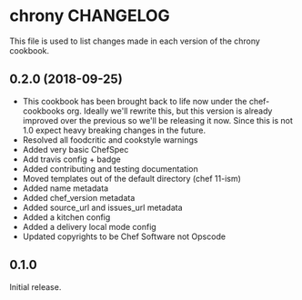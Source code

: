 # chrony CHANGELOG

This file is used to list changes made in each version of the chrony cookbook.

## 0.2.0 (2018-09-25)

- This cookbook has been brought back to life now under the chef-cookbooks org. Ideally we'll rewrite this, but this version is already improved over the previous so we'll be releasing it now. Since this is not 1.0 expect heavy breaking changes in the future.
- Resolved all foodcritic and cookstyle warnings
- Added very basic ChefSpec
- Add travis config + badge
- Added contributing and testing documentation
- Moved templates out of the default directory (chef 11-ism)
- Added name metadata
- Added chef_version metadata
- Added source_url and issues_url metadata
- Added a kitchen config
- Added a delivery local mode config
- Updated copyrights to be Chef Software not Opscode

## 0.1.0

Initial release.

